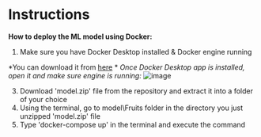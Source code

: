 # Instructions

**How to deploy the ML model using Docker:**

1. Make sure you have Docker Desktop installed & Docker engine running

*You can download it from [here](https://www.docker.com/products/docker-desktop/) *
*Once Docker Desktop app is installed, open it and make sure engine is running:*
![image](https://user-images.githubusercontent.com/98345993/178155347-be1a82e5-6ab9-4e65-bc9b-d556f289a132.png)

3. Download 'model.zip' file from the repository and extract it into a folder of your choice
4. Using the terminal, go to model\Fruits folder in the directory you just unzipped 'model.zip' file
5. Type 'docker-compose up' in the terminal and execute the command
